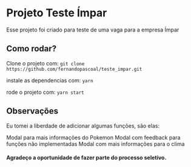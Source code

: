 # Projeto Teste Ímpar

Esse projeto foi criado para teste de uma vaga para a empresa Ímpar

## Como rodar?

Clone o projeto com:
`git clone https://github.com/fernandopascoal/teste_impar.git`

instale as dependencias com:
`yarn`

rode o projeto com:
`yarn start`


## Observações

Eu tomei a liberdade de adicionar algumas funções, são elas:

Modal para mais informações do Pokemon
Modal com feedback para funções não implementadas
Modal com mais informações para o clima



#### Agradeço a oportunidade de fazer parte do processo seletivo.

